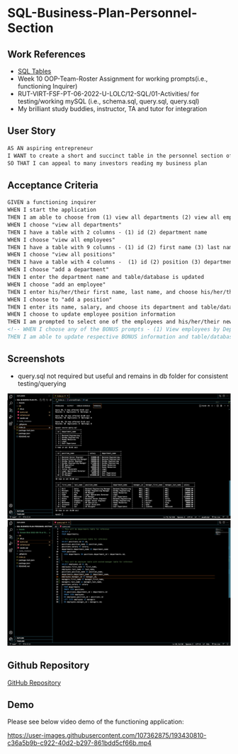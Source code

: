 # SQL-Business-Plan-Personnel-Section

## Work References
* [SQL Tables](https://www.w3schools.com/nodejs/nodejs_mysql_create_table.asp">https://www.w3schools.com/nodejs/nodejs_mysql_create_table.asp)
* Week 10 OOP-Team-Roster Assignment for working prompts(i.e., functioning Inquirer)
* RUT-VIRT-FSF-PT-06-2022-U-LOLC/12-SQL/01-Activities/ for testing/working mySQL (i.e., schema.sql, query.sql, query.sql)
* My brilliant study buddies, instructor, TA and tutor for integration

## User Story

```md
AS AN aspiring entrepreneur
I WANT to create a short and succinct table in the personnel section of my business plan that shows the departments and employees I need to run a successful business
SO THAT I can appeal to many investors reading my business plan
```
## Acceptance Criteria

```md
GIVEN a functioning inquirer
WHEN I start the application
THEN I am able to choose from (1) view all departments (2) view all employees (3) view all positions (4) add a department (5) add an employee (6) add a position (7) update employee position 
WHEN I choose "view all departments" 
THEN I have a table with 2 columns - (1) id (2) department name
WHEN I choose "view all employees"
THEN I have a table with 9 columns - (1) id (2) first name (3) last name (4) position (5) department (6) salary (7) manager id (8) manager's first name (9) manager's last name
WHEN I choose "view all positions"
THEN I have a table with 4 columns -  (1) id (2) position (3) department (4) salary
WHEN I choose "add a department"
THEN I enter the department name and table/database is updated
WHEN I choose "add an employee"
THEN I enter his/her/their first name, last name, and choose his/her/their position, manager and table/database is updated
WHEN I choose to "add a position"
THEN I enter its name, salary, and choose its department and table/database is updated
WHEN I choose to update employee position information
THEN I am prompted to select one of the employees and his/her/their new position and table/database is updated
<!-- WHEN I choose any of the BONUS prompts - (1) View employees by Department (2) View employees by Manager (3) Delete Department (4) Delete Employee (5) Delete Position (6) Update Manager Position (7) Sum of Salaries 
THEN I am able to update respective BONUS information and table/database is updated -->
```
## Screenshots
* query.sql not required but useful and remains in db folder for consistent testing/querying
 <img src="./Assets/Screen%20Shot%202022-09-15%20at%2010.09.19%20PM%20(2).png">
 <img src="./Assets/Screen%20Shot%202022-09-15%20at%2010.12.06%20PM%20(2).png">

## Github Repository
[GitHub Repository](https://github.com/leanonruthie/SQL-Business-Plan-Personnel-Section.git)

## Demo
Please see below video demo of the functioning application:





https://user-images.githubusercontent.com/107362875/193430810-c36a5b9b-c922-40d2-b297-861bdd5cf66b.mp4

